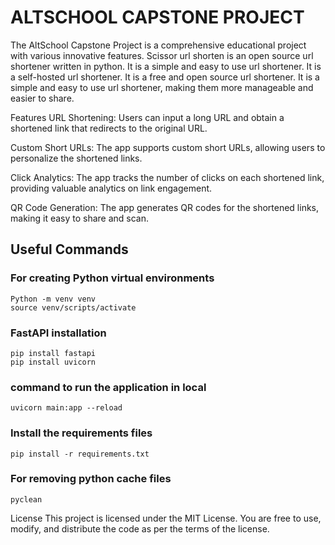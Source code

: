 # ALTSCHOOL CAPSTONE PROJECT

The AltSchool Capstone Project is a comprehensive educational project with various innovative features. Scissor url shorten is an open source url shortener written in python. It is a simple and easy to use url shortener. It is a self-hosted url shortener. It is a free and open source url shortener. It is a simple and easy to use url shortener, making them more manageable and easier to share.

Features URL Shortening: Users can input a long URL and obtain a shortened link that redirects to the original URL.

Custom Short URLs: The app supports custom short URLs, allowing users to personalize the shortened links.

Click Analytics: The app tracks the number of clicks on each shortened link, providing valuable analytics on link engagement.

QR Code Generation: The app generates QR codes for the shortened links, making it easy to share and scan.

## Useful Commands

### For creating Python virtual environments
    Python -m venv venv
    source venv/scripts/activate

### FastAPI installation
    pip install fastapi
    pip install uvicorn

### command to run the application in local
    uvicorn main:app --reload

### Install the requirements files
    pip install -r requirements.txt

### For removing python cache files
    pyclean


License This project is licensed under the MIT License. You are free to use, modify, and distribute the code as per the terms of the license.
